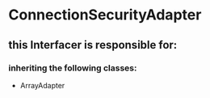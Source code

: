 # ConnectionSecurityAdapter
## this Interfacer is responsible for: 
### inheriting the following classes: 
* ArrayAdapter<ConnectionSecurityHolder>
